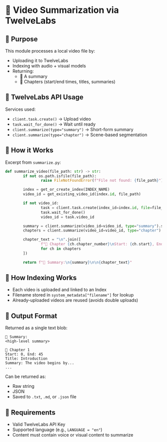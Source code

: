 # 🧠 Video Summarization via TwelveLabs

## 🎯 Purpose
This module processes a local video file by:
- Uploading it to TwelveLabs
- Indexing with audio + visual models
- Returning:
    - 🔹 A summary
    - 🔸 Chapters (start/end times, titles, summaries)

## 🧰 TwelveLabs API Usage
Services used:
- `client.task.create()` → Upload video
- `task.wait_for_done()` → Wait until ready
- `client.summarize(type="summary")` → Short-form summary
- `client.summarize(type="chapter")` → Scene-based segmentation

## 🔧 How it Works
Excerpt from `summarize.py`:
```python
def summarize_video(file_path: str) -> str:
        if not os.path.isfile(file_path):
                raise FileNotFoundError(f"File not found: {file_path}")

        index = get_or_create_index(INDEX_NAME)
        video_id = get_existing_video_id(index.id, file_path)

        if not video_id:
                task = client.task.create(index_id=index.id, file=file_path)
                task.wait_for_done()
                video_id = task.video_id

        summary = client.summarize(video_id=video_id, type="summary").summary
        chapters = client.summarize(video_id=video_id, type="chapter").chapters

        chapter_text = "\n".join([
                f"🔸 Chapter {ch.chapter_number}\nStart: {ch.start}, End: {ch.end}\nTitle: {ch.chapter_title}\nSummary: {ch.chapter_summary}"
                for ch in chapters
        ])

        return f"🔹 Summary:\n{summary}\n\n{chapter_text}"
```

## 📂 How Indexing Works
- Each video is uploaded and linked to an Index
- Filename stored in `system_metadata["filename"]` for lookup
- Already-uploaded videos are reused (avoids double uploads)

## 📄 Output Format
Returned as a single text blob:
```
🔹 Summary:
<high-level summary>

🔸 Chapter 1
Start: 0, End: 45
Title: Introduction
Summary: The video begins by...
...
```
Can be returned as:
- Raw string
- JSON
- Saved to `.txt`, `.md`, or `.json` file

## 📌 Requirements
- Valid TwelveLabs API Key
- Supported language (e.g., `LANGUAGE = "en"`)
- Content must contain voice or visual content to summarize